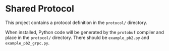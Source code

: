 # Shared Protocol

This project contains a protocol definition in the `protocol/` directory.

When installed, Python code will be generated by the `protobuf` compiler and place in the `protocol/` directory. There should be `example_pb2.py` and `example_pb2_grpc.py`.

